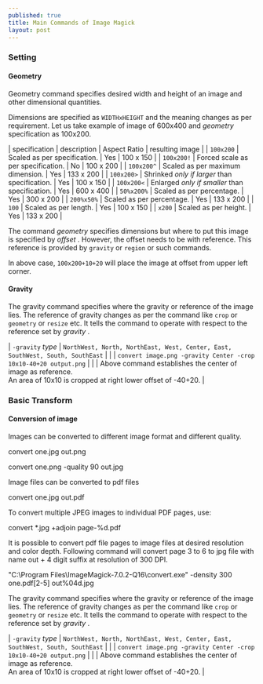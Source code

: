 ```yaml
---
published: true
title: Main Commands of Image Magick
layout: post
---
```

### Setting

#### Geometry

Geometry command specifies desired width and height of an image and other dimensional quantities. 

Dimensions are specified as `WIDTHxHEIGHT` and the meaning changes as per requirement. Let us take example of image of 600x400 and _geometry_ specification as 100x200.

| specification | description | Aspect Ratio | resulting image |
| `100x200` | Scaled as per specification. | Yes | 100 x 150 |
| `100x200!` | Forced scale as per specification. | No | 100 x 200 |
| `100x200^` | Scaled as per maximum dimension. | Yes | 133 x 200 |
| `100x200>` | Shrinked _only if larger_ than specification. | Yes  | 100 x 150 |
| `100x200<` | Enlarged _only if smaller_ than specification. | Yes  | 600 x 400 |
| `50%x200%` | Scaled as per percentage. | Yes | 300 x 200 |
| `200%x50%` | Scaled as per percentage. | Yes | 133 x 200 |
| `100` | Scaled as per length. | Yes | 100 x 150 |
| `x200` | Scaled as per height. | Yes | 133 x 200 |

The command _geometry_ specifies dimensions but where to put this image is specified by _offset_ . However, the offset needs to be with reference. This reference is provided by `gravity` or `region` or such commands. 

In above case, `100x200+10+20` will place the image at offset from upper left corner. 

#### Gravity 

The gravity command specifies where the gravity or reference of the image lies. The reference of gravity changes as per the command like `crop` or `geometry` or `resize` etc. It tells the command to operate with respect to the reference set by _gravity_ . 

| `-gravity` _type_ | `NorthWest, North, NorthEast, West, Center, East, SouthWest, South, SouthEast` |
| | `convert image.png -gravity Center -crop 10x10-40+20 output.png` |
| | Above command establishes the center of image as reference. <br /> An area of 10x10 is cropped at right lower offset of -40+20. |

### Basic Transform 

#### Conversion of image 

Images can be converted to different image format and different quality.

convert one.jpg out.png

convert one.png -quality 90 out.jpg

Image files can be converted to pdf files

convert one.jpg out.pdf

To convert multiple JPEG images to individual PDF pages, use:

convert *.jpg +adjoin page-%d.pdf

It is possible to convert pdf file pages to image files at desired resolution and color depth. Following command will convert page 3 to 6 to jpg file with name out + 4 digit suffix at resolution of 300 DPI.

"C:\Program Files\ImageMagick-7.0.2-Q16\convert.exe" -density 300 one.pdf[2-5] out%04d.jpg





The gravity command specifies where the gravity or reference of the image lies. The reference of gravity changes as per the command like `crop` or `geometry` or `resize` etc. It tells the command to operate with respect to the reference set by _gravity_ . 

| `-gravity` _type_ | `NorthWest, North, NorthEast, West, Center, East, SouthWest, South, SouthEast` |
| | `convert image.png -gravity Center -crop 10x10-40+20 output.png` |
| | Above command establishes the center of image as reference. <br /> An area of 10x10 is cropped at right lower offset of -40+20. |